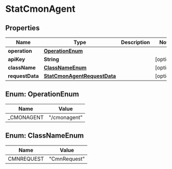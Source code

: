 

# StatCmonAgent


## Properties

| Name | Type | Description | Notes |
|------------ | ------------- | ------------- | -------------|
|**operation** | [**OperationEnum**](#OperationEnum) |  |  |
|**apiKey** | **String** |  |  [optional] |
|**className** | [**ClassNameEnum**](#ClassNameEnum) |  |  [optional] |
|**requestData** | [**StatCmonAgentRequestData**](StatCmonAgentRequestData.md) |  |  [optional] |



## Enum: OperationEnum

| Name | Value |
|---- | -----|
| _CMONAGENT | &quot;/cmonagent&quot; |



## Enum: ClassNameEnum

| Name | Value |
|---- | -----|
| CMNREQUEST | &quot;CmnRequest&quot; |



